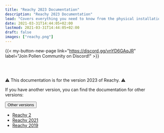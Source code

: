 ```yaml
---
title: "Reachy 2023 Documentation"
description: "Reachy 2023 Documentation"
lead: "Covers everything you need to know from the physical installation of Reachy to advanced uses like VR tele-operation."
date: 2021-03-31T14:44:05+02:00
lastmod: 2021-03-31T14:44:05+02:00
draft: false
images: ["reachy.png"]
---
```


{{< my-button-new-page link="https://discord.gg/vnYD6GAqJR" label="Join Pollen Community on Discord!" >}}  

<br />  
<br />  

:warning: This documentation is for the version 2023 of Reachy. :warning:

If you have another version, you can find the documentation for other versions:

<div class="dropdown">
  <button class="btn btn-secondary dropdown-toggle" type="button" id="dropdownMenuButton1" data-bs-toggle="dropdown" aria-expanded="false">
    Other versions
  </button>
  <ul class="dropdown-menu" aria-labelledby="dropdownMenuButton1">
    <li><a class="dropdown-item" href="https://pollen-robotics.github.io/reachy2-docs/">Reachy 2</a></li>
    <li><a class="dropdown-item" href="https://pollen-robotics.github.io/reachy-2021-docs/">Reachy 2021</a></li>
    <li><a class="dropdown-item" href="https://pollen-robotics.github.io/reachy-2019-docs/">Reachy 2019</a></li>
  </ul>
</div>
